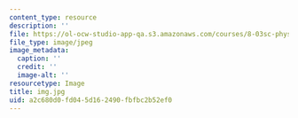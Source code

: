 ```yaml
---
content_type: resource
description: ''
file: https://ol-ocw-studio-app-qa.s3.amazonaws.com/courses/8-03sc-physics-iii-vibrations-and-waves-fall-2016/a2c680d0fd045d162490fbfbc2b52ef0_img.jpg
file_type: image/jpeg
image_metadata:
  caption: ''
  credit: ''
  image-alt: ''
resourcetype: Image
title: img.jpg
uid: a2c680d0-fd04-5d16-2490-fbfbc2b52ef0
---
```

